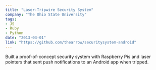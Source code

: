 ```yaml
---
title: "Laser-Tripwire Security System"
company: "The Ohio State University"
tags:
- JS
- Ruby
- Python
date: "2013-03-01"
link: "https://github.com/thearrow/securitysystem-android"
---
```


Built a proof-of-concept security system with Raspberry Pis and laser pointers that sent
push notifications to an Android app when tripped.